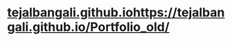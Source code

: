 # [tejalbangali.github.io](https://tejalbangali.github.io/Portfolio_old/)https://tejalbangali.github.io/Portfolio_old/
